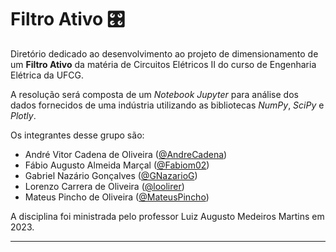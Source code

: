# Filtro Ativo 🎛️

Diretório dedicado ao desenvolvimento ao projeto de dimensionamento de um **Filtro Ativo** da matéria de Circuitos Elétricos II do curso de Engenharia Elétrica da UFCG.

A resolução será composta de um *Notebook Jupyter* para análise dos dados fornecidos de uma indústria utilizando as bibliotecas *NumPy*, *SciPy* e *Plotly*.

Os integrantes desse grupo são:

- André Vitor Cadena de Oliveira ([@AndreCadena](https://github.com/AndreCadena))
- Fábio Augusto Almeida Marçal ([@Fabiom02](https://github.com/Fabiom02))
- Gabriel Nazário Gonçalves ([@GNazarioG](https://github.com/GNazarioG))
- Lorenzo Carrera de Oliveira ([@loolirer](https://github.com/AndreCadena))
- Mateus Pincho de Oliveira ([@MateusPincho](https://github.com/MateusPincho))

A disciplina foi ministrada pelo professor Luiz Augusto Medeiros Martins em 2023.

---